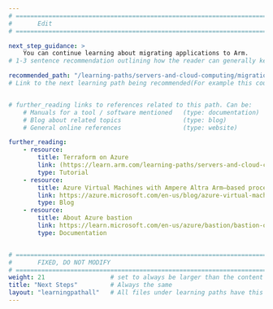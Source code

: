 ```yaml
---
# ================================================================================
#       Edit
# ================================================================================

next_step_guidance: >
    You can continue learning about migrating applications to Arm. 
# 1-3 sentence recommendation outlining how the reader can generally keep learning about these topics, and a specific explanation of why the next step is being recommended.

recommended_path: "/learning-paths/servers-and-cloud-computing/migration/"
# Link to the next learning path being recommended(For example this could be /learning-paths/servers-and-cloud-computing/mongodb).


# further_reading links to references related to this path. Can be:
    # Manuals for a tool / software mentioned   (type: documentation)
    # Blog about related topics                 (type: blog)
    # General online references                 (type: website) 

further_reading:
    - resource:
        title: Terraform on Azure
        link: (https://learn.arm.com/learning-paths/servers-and-cloud-computing/azure-terraform/)
        type: Tutorial
    - resource:
        title: Azure Virtual Machines with Ampere Altra Arm–based processors—generally available
        link: https://azure.microsoft.com/en-us/blog/azure-virtual-machines-with-ampere-altra-arm-based-processors-generally-available/
        type: Blog
    - resource:
        title: About Azure bastion
        link: https://learn.microsoft.com/en-us/azure/bastion/bastion-overview
        type: Documentation


# ================================================================================
#       FIXED, DO NOT MODIFY
# ================================================================================
weight: 21                  # set to always be larger than the content in this path, and one more than 'review'
title: "Next Steps"         # Always the same
layout: "learningpathall"   # All files under learning paths have this same wrapper
---
```

